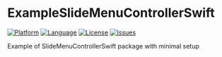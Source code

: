 # ExampleSlideMenuControllerSwift
[![Platform](http://img.shields.io/badge/platform-ios-blue.svg?style=flat
)](https://developer.apple.com/iphone/index.action)
[![Language](http://img.shields.io/badge/language-swift-brightgreen.svg?style=flat
)](https://developer.apple.com/swift)
[![License](http://img.shields.io/badge/license-MIT-lightgrey.svg?style=flat
)](http://mit-license.org)
[![Issues](https://img.shields.io/github/issues/dekatotoro/SlideMenuControllerSwift.svg?style=flat
)](https://github.com/zahedul/ExampleSlideMenuControllerSwift/issues?state=open)

Example of SlideMenuControllerSwift package with minimal setup
